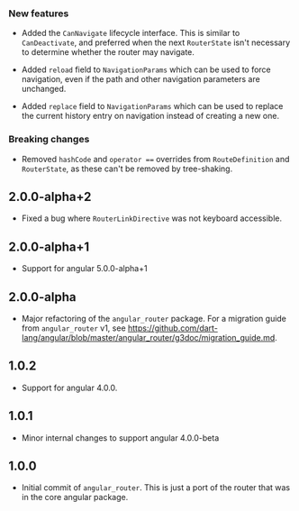 ### New features

*   Added the `CanNavigate` lifecycle interface. This is similar to
    `CanDeactivate`, and preferred when the next `RouterState` isn't necessary
    to determine whether the router may navigate.

*   Added `reload` field to `NavigationParams` which can be used to force
    navigation, even if the path and other navigation parameters are unchanged.

*   Added `replace` field to `NavigationParams` which can be used to replace the
    current history entry on navigation instead of creating a new one.

### Breaking changes

*   Removed `hashCode` and `operator ==` overrides from `RouteDefinition` and
    `RouterState`, as these can't be removed by tree-shaking.

## 2.0.0-alpha+2

- Fixed a bug where `RouterLinkDirective` was not keyboard accessible.

## 2.0.0-alpha+1

- Support for angular 5.0.0-alpha+1

## 2.0.0-alpha

- Major refactoring of the `angular_router` package. For a migration guide from
`angular_router` v1, see
https://github.com/dart-lang/angular/blob/master/angular_router/g3doc/migration_guide.md.

## 1.0.2

- Support for angular 4.0.0.

## 1.0.1

- Minor internal changes to support angular 4.0.0-beta

## 1.0.0

- Initial commit of `angular_router`. This is just a port of the router that was
  in the core angular package.
